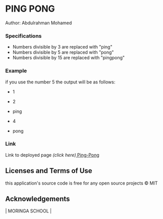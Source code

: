 # PING PONG

Author: Abdulrahman Mohamed

### Specifications
* Numbers divisible by 3 are replaced with "ping"
* Numbers divisible by 5 are replaced with "pong"
* Numbers divisible by 15 are replaced with "pingpong"

### Example
if you use the number 5 the output will be as follows:

* 1

* 2

* ping

* 4

* pong

### Link
Link to deployed page _(click here)_<a href=https://alchemy17.github.io/pingpong/ target="_blank" title="Title">
Ping-Pong</a>

## Licenses and Terms of Use  
this application's source code is free for any open source projects
&copy; MIT

## Acknowledgements

| MORINGA SCHOOL |
